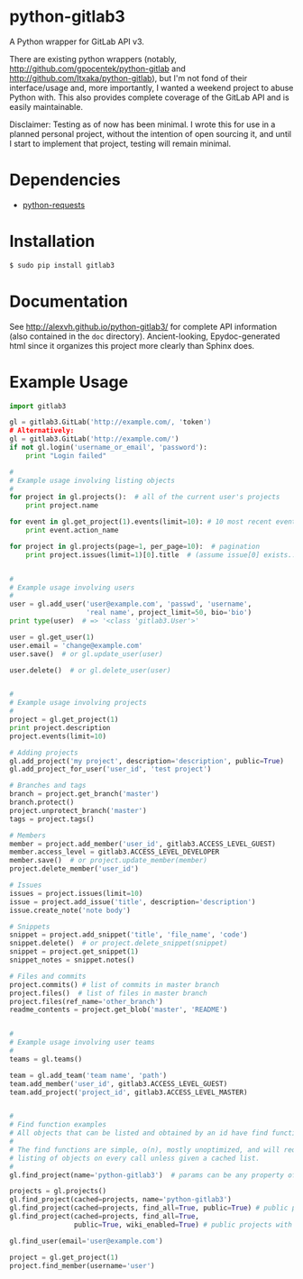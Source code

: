 # python-gitlab3

A Python wrapper for GitLab API v3.

There are existing python wrappers (notably, http://github.com/gpocentek/python-gitlab and http://github.com/Itxaka/python-gitlab), but I'm not fond of their interface/usage and, more importantly, I wanted a weekend project to abuse Python with. This also provides complete coverage of the GitLab API and is easily maintainable.

Disclaimer: Testing as of now has been minimal. I wrote this for use in a planned personal project, without the intention of open sourcing it, and until I start to implement that project, testing will remain minimal.

# Dependencies
* [python-requests](http://docs.python-requests.org/en/latest/)

# Installation

```bash
$ sudo pip install gitlab3
```

# Documentation
See http://alexvh.github.io/python-gitlab3/ for complete API information (also contained in the `doc` directory). Ancient-looking, Epydoc-generated html since it organizes this project more clearly than Sphinx does.

# Example Usage
```python
import gitlab3

gl = gitlab3.GitLab('http://example.com/, 'token')
# Alternatively:
gl = gitlab3.GitLab('http://example.com/')
if not gl.login('username_or_email', 'password'):
    print "Login failed"

#
# Example usage involving listing objects
#
for project in gl.projects():  # all of the current user's projects
    print project.name

for event in gl.get_project(1).events(limit=10): # 10 most recent events
    print event.action_name

for project in gl.projects(page=1, per_page=10):  # pagination
    print project.issues(limit=1)[0].title  # (assume issue[0] exists...)


#
# Example usage involving users
#
user = gl.add_user('user@example.com', 'passwd', 'username',
                   'real name', project_limit=50, bio='bio')
print type(user)  # => '<class 'gitlab3.User'>'

user = gl.get_user(1)
user.email = 'change@example.com'
user.save()  # or gl.update_user(user)

user.delete()  # or gl.delete_user(user)


#
# Example usage involving projects
#
project = gl.get_project(1)
print project.description
project.events(limit=10)

# Adding projects
gl.add_project('my project', description='description', public=True)
gl.add_project_for_user('user_id', 'test project')

# Branches and tags
branch = project.get_branch('master')
branch.protect()
project.unprotect_branch('master')
tags = project.tags()

# Members
member = project.add_member('user_id', gitlab3.ACCESS_LEVEL_GUEST)
member.access_level = gitlab3.ACCESS_LEVEL_DEVELOPER
member.save()  # or project.update_member(member)
project.delete_member('user_id')

# Issues
issues = project.issues(limit=10)
issue = project.add_issue('title', description='description')
issue.create_note('note body')

# Snippets
snippet = project.add_snippet('title', 'file_name', 'code')
snippet.delete()  # or project.delete_snippet(snippet)
snippet = project.get_snippet(1)
snippet_notes = snippet.notes()

# Files and commits
project.commits() # list of commits in master branch
project.files()  # list of files in master branch
project.files(ref_name='other_branch')
readme_contents = project.get_blob('master', 'README')


#
# Example usage involving user teams
#
teams = gl.teams()

team = gl.add_team('team name', 'path')
team.add_member('user_id', gitlab3.ACCESS_LEVEL_GUEST)
team.add_project('project_id', gitlab3.ACCESS_LEVEL_MASTER)


#
# Find function examples
# All objects that can be listed and obtained by an id have find functions.
#
# The find functions are simple, o(n), mostly unoptimized, and will request a
# listing of objects on every call unless given a cached list.
#
gl.find_project(name='python-gitlab3')  # params can be any property of object

projects = gl.projects()
gl.find_project(cached=projects, name='python-gitlab3')
gl.find_project(cached=projects, find_all=True, public=True) # public projects
gl.find_project(cached=projects, find_all=True,
                public=True, wiki_enabled=True) # public projects with wikis

gl.find_user(email='user@example.com')

project = gl.get_project(1)
project.find_member(username='user')
```

